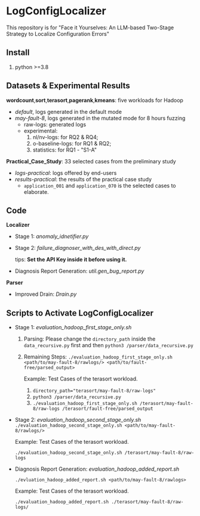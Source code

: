 # LogConfigLocalizer
This repository is for "Face it Yourselves: An LLM-based Two-Stage Strategy to Localize Configuration Errors"
## Install
1. python >=3.8
## Datasets & Experimental Results
**wordcount**,**sort**,**terasort**,**pagerank**,**kmeans**: five workloads for Hadoop
- *default*, logs generated in the default mode
- *may-fault-8*, logs generated in the mutated mode for 8 hours fuzzing
  - raw-logs: generated logs
  - experimental:
     1. nl/nv-logs: for RQ2 & RQ4;
     2. o-baseline-logs: for RQ1 & RQ2;
     3. statistics: for RQ1 - "S1-A"
  
**Practical_Case_Study**: 33 selected cases from the preliminary study
  - *logs-practical*: logs offered by end-users
  - *results-practical*: the results of the practical case study
    - `application_001` and  `application_070` is the selected cases to elaborate.  
## Code
**Localizer**
  - Stage 1: *anomaly_idnetifier.py*
  - Stage 2: *failure_diagnoser_with_des_with_direct.py*

    tips: **Set the API Key inside it before using it.**
  - Diagnosis Report Generation:  *util.gen_bug_report.py*
    
**Parser**
  - Improved Drain: *Drain.py*
## Scripts to Activate LogConfigLocalizer
-   Stage 1: *evaluation_hadoop_first_stage_only.sh*
    1. Parsing:
       Please change the `directory_path` inside the `data_recursive.py` first and then
       ```python3 /parser/data_recursive.py```
    2. Remaining Steps:
    ```./evaluation_hadoop_first_stage_only.sh <path/to/may-fault-8/rawlogs/> <path/to/fault-free/parsed_output>```

       Example: Test Cases of the terasort workload.
       1. `directory_path="terasort/may-fault-8/raw-logs"`
       2. `python3 /parser/data_recursive.py`
       3. `./evaluation_hadoop_first_stage_only.sh /terasort/may-fault-8/raw-logs /terasort/fault-free/parsed_output`
-   Stage 2: *evaluation_hadoop_second_stage_only.sh*   
    ```./evaluation_hadoop_second_stage_only.sh <path/to/may-fault-8/rawlogs/>```

      Example: Test Cases of the terasort workload.
    
      `./evaluation_hadoop_second_stage_only.sh /terasort/may-fault-8/raw-logs`
-   Diagnosis Report Generation: *evaluation_hadoop_added_report.sh*

    ```./evluation_hadoop_added_report.sh <path/to/may-fault-8/rawlogs>```

    Example: Test Cases of the terasort workload.

    `./evaluation_hadoop_added_report.sh ./terasort/may-fault-8/raw-logs/`

